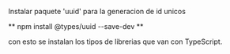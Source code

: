 Instalar paquete 'uuid' para la generacion de id unicos

** npm install @types/uuid --save-dev ** 

con esto se instalan los tipos de librerias que van con TypeScript.